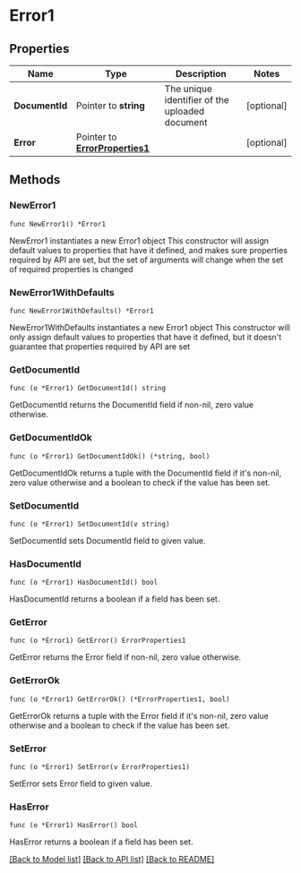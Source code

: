 # Error1

## Properties

Name | Type | Description | Notes
------------ | ------------- | ------------- | -------------
**DocumentId** | Pointer to **string** | The unique identifier of the uploaded document | [optional] 
**Error** | Pointer to [**ErrorProperties1**](ErrorProperties1.md) |  | [optional] 

## Methods

### NewError1

`func NewError1() *Error1`

NewError1 instantiates a new Error1 object
This constructor will assign default values to properties that have it defined,
and makes sure properties required by API are set, but the set of arguments
will change when the set of required properties is changed

### NewError1WithDefaults

`func NewError1WithDefaults() *Error1`

NewError1WithDefaults instantiates a new Error1 object
This constructor will only assign default values to properties that have it defined,
but it doesn't guarantee that properties required by API are set

### GetDocumentId

`func (o *Error1) GetDocumentId() string`

GetDocumentId returns the DocumentId field if non-nil, zero value otherwise.

### GetDocumentIdOk

`func (o *Error1) GetDocumentIdOk() (*string, bool)`

GetDocumentIdOk returns a tuple with the DocumentId field if it's non-nil, zero value otherwise
and a boolean to check if the value has been set.

### SetDocumentId

`func (o *Error1) SetDocumentId(v string)`

SetDocumentId sets DocumentId field to given value.

### HasDocumentId

`func (o *Error1) HasDocumentId() bool`

HasDocumentId returns a boolean if a field has been set.

### GetError

`func (o *Error1) GetError() ErrorProperties1`

GetError returns the Error field if non-nil, zero value otherwise.

### GetErrorOk

`func (o *Error1) GetErrorOk() (*ErrorProperties1, bool)`

GetErrorOk returns a tuple with the Error field if it's non-nil, zero value otherwise
and a boolean to check if the value has been set.

### SetError

`func (o *Error1) SetError(v ErrorProperties1)`

SetError sets Error field to given value.

### HasError

`func (o *Error1) HasError() bool`

HasError returns a boolean if a field has been set.


[[Back to Model list]](../README.md#documentation-for-models) [[Back to API list]](../README.md#documentation-for-api-endpoints) [[Back to README]](../README.md)


